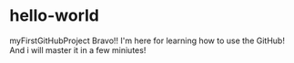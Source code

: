 # hello-world
myFirstGitHubProject
Bravo!! I'm here for learning how to use the GitHub! And i will master it in a few miniutes!
